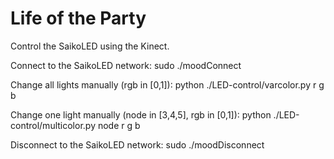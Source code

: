 Life of the Party
=================

Control the SaikoLED using the Kinect.

Connect to the SaikoLED network:
    sudo ./moodConnect

Change all lights manually (rgb in [0,1]):
    python ./LED-control/varcolor.py r g b

Change one light manually (node in [3,4,5], rgb in [0,1]):
    python ./LED-control/multicolor.py node r g b

Disconnect to the SaikoLED network:
    sudo ./moodDisconnect

